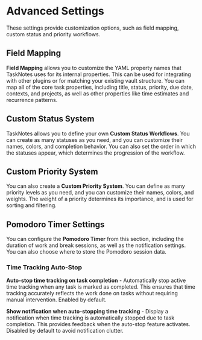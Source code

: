 # Advanced Settings

These settings provide customization options, such as field mapping, custom status and priority workflows.

## Field Mapping

**Field Mapping** allows you to customize the YAML property names that TaskNotes uses for its internal properties. This can be used for integrating with other plugins or for matching your existing vault structure. You can map all of the core task properties, including title, status, priority, due date, contexts, and projects, as well as other properties like time estimates and recurrence patterns.

## Custom Status System

TaskNotes allows you to define your own **Custom Status Workflows**. You can create as many statuses as you need, and you can customize their names, colors, and completion behavior. You can also set the order in which the statuses appear, which determines the progression of the workflow.

## Custom Priority System

You can also create a **Custom Priority System**. You can define as many priority levels as you need, and you can customize their names, colors, and weights. The weight of a priority determines its importance, and is used for sorting and filtering.

## Pomodoro Timer Settings

You can configure the **Pomodoro Timer** from this section, including the duration of work and break sessions, as well as the notification settings. You can also choose where to store the Pomodoro session data.

### Time Tracking Auto-Stop

**Auto-stop time tracking on task completion** - Automatically stop active time tracking when any task is marked as completed. This ensures that time tracking accurately reflects the work done on tasks without requiring manual intervention. Enabled by default.

**Show notification when auto-stopping time tracking** - Display a notification when time tracking is automatically stopped due to task completion. This provides feedback when the auto-stop feature activates. Disabled by default to avoid notification clutter.